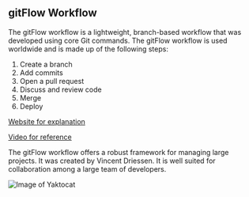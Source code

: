 ## gitFlow Workflow

The gitFlow workflow is a lightweight, branch-based workflow that was developed using core Git commands.  The gitFlow workflow is used worldwide and is made up of the following steps:

1. Create a branch
1. Add commits 
1. Open a pull request 
1. Discuss and review code
1. Merge
1. Deploy

[Website for explanation](https://www.atlassian.com/git/tutorials/comparing-workflows/gitflow-workflow)

[Video for reference](https://www.youtube.com/watch?v=47E-jcuQz5c&index=1&list=PLg7s6cbtAD17Gw5u8644bgKhgRLiJXdX4)

The gitFlow workflow offers a robust framework for managing large projects. It was created by Vincent Driessen.  It is well suited for collaboration among a large team of developers.

![Image of Yaktocat](https://octodex.github.com/images/yaktocat.png)


